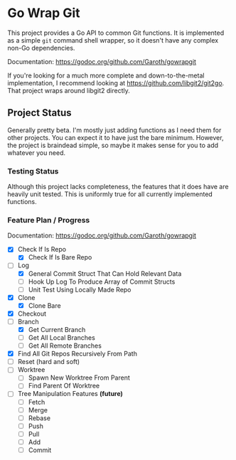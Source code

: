 # Go Wrap Git

This project provides a Go API to common Git functions. It is implemented
as a simple `git` command shell wrapper, so it doesn't have any complex
non-Go dependencies.

Documentation: https://godoc.org/github.com/Garoth/gowrapgit

If you're looking for a much more complete and down-to-the-metal implementation,
I recommend looking at https://github.com/libgit2/git2go. That project wraps
around libgit2 directly.

## Project Status

Generally pretty beta. I'm mostly just adding functions as I need them
for other projects. You can expect it to have just the bare minimum.
However, the project is braindead simple, so maybe it makes sense for you
to add whatever you need.

### Testing Status

Although this project lacks completeness, the features that it does have are
heavily unit tested. This is uniformly true for all currently implemented
functions.

### Feature Plan / Progress

Documentation: https://godoc.org/github.com/Garoth/gowrapgit

- [X] Check If Is Repo
    - [X] Check If Is Bare Repo
- [ ] Log
    - [X] General Commit Struct That Can Hold Relevant Data
    - [ ] Hook Up Log To Produce Array of Commit Structs
    - [ ] Unit Test Using Locally Made Repo
- [X] Clone
    - [X] Clone Bare
- [X] Checkout
- [ ] Branch
    - [X] Get Current Branch
    - [ ] Get All Local Branches
    - [ ] Get All Remote Branches
- [X] Find All Git Repos Recursively From Path
- [ ] Reset (hard and soft)
- [ ] Worktree 
    - [ ] Spawn New Worktree From Parent
    - [ ] Find Parent Of Worktree
- [ ] Tree Manipulation Features **(future)**
    - [ ] Fetch
    - [ ] Merge
    - [ ] Rebase
    - [ ] Push
    - [ ] Pull
    - [ ] Add
    - [ ] Commit
